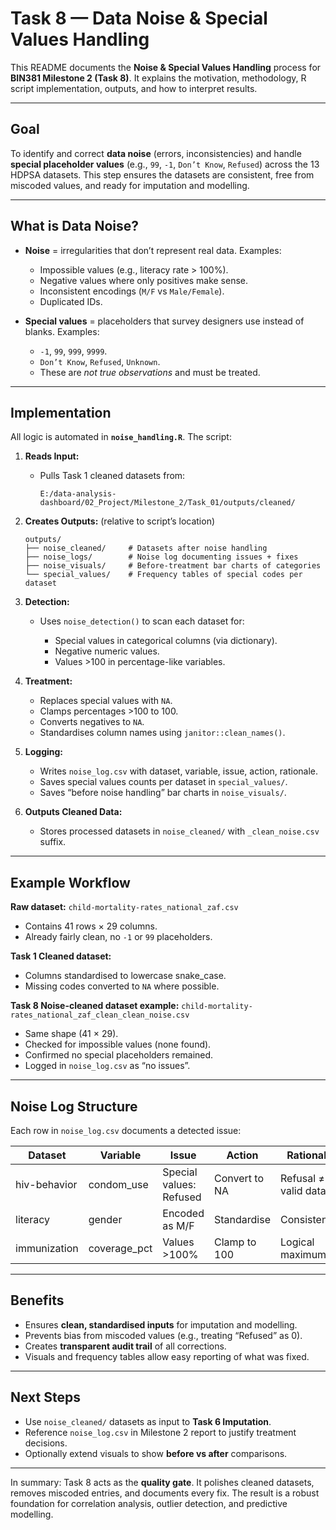 #  Task 8 — Data Noise & Special Values Handling

This README documents the **Noise & Special Values Handling** process for **BIN381 Milestone 2 (Task 8)**. It explains the motivation, methodology, R script implementation, outputs, and how to interpret results.

---

##  Goal

To identify and correct **data noise** (errors, inconsistencies) and handle **special placeholder values** (e.g., `99`, `-1`, `Don’t Know`, `Refused`) across the 13 HDPSA datasets. This step ensures the datasets are consistent, free from miscoded values, and ready for imputation and modelling.

---

##  What is Data Noise?

* **Noise** = irregularities that don’t represent real data. Examples:

  * Impossible values (e.g., literacy rate > 100%).
  * Negative values where only positives make sense.
  * Inconsistent encodings (`M/F` vs `Male/Female`).
  * Duplicated IDs.

* **Special values** = placeholders that survey designers use instead of blanks. Examples:

  * `-1`, `99`, `999`, `9999`.
  * `Don’t Know`, `Refused`, `Unknown`.
  * These are *not true observations* and must be treated.

---

##  Implementation

All logic is automated in **`noise_handling.R`**. The script:

1. **Reads Input:**

   * Pulls Task 1 cleaned datasets from:

     ```
     E:/data-analysis-dashboard/02_Project/Milestone_2/Task_01/outputs/cleaned/
     ```

2. **Creates Outputs:** (relative to script’s location)

   ```
   outputs/
   ├── noise_cleaned/     # Datasets after noise handling
   ├── noise_logs/        # Noise log documenting issues + fixes
   ├── noise_visuals/     # Before-treatment bar charts of categories
   └── special_values/    # Frequency tables of special codes per dataset
   ```

3. **Detection:**

   * Uses `noise_detection()` to scan each dataset for:

     * Special values in categorical columns (via dictionary).
     * Negative numeric values.
     * Values >100 in percentage-like variables.

4. **Treatment:**

   * Replaces special values with `NA`.
   * Clamps percentages >100 to 100.
   * Converts negatives to `NA`.
   * Standardises column names using `janitor::clean_names()`.

5. **Logging:**

   * Writes `noise_log.csv` with dataset, variable, issue, action, rationale.
   * Saves special values counts per dataset in `special_values/`.
   * Saves “before noise handling” bar charts in `noise_visuals/`.

6. **Outputs Cleaned Data:**

   * Stores processed datasets in `noise_cleaned/` with `_clean_noise.csv` suffix.

---

##  Example Workflow

**Raw dataset:** `child-mortality-rates_national_zaf.csv`

* Contains 41 rows × 29 columns.
* Already fairly clean, no `-1` or `99` placeholders.

**Task 1 Cleaned dataset:**

* Columns standardised to lowercase snake\_case.
* Missing codes converted to `NA` where possible.

**Task 8 Noise-cleaned dataset example:** `child-mortality-rates_national_zaf_clean_clean_noise.csv`

* Same shape (41 × 29).
* Checked for impossible values (none found).
* Confirmed no special placeholders remained.
* Logged in `noise_log.csv` as “no issues”.

---

##  Noise Log Structure

Each row in `noise_log.csv` documents a detected issue:

| Dataset      | Variable      | Issue                   | Action        | Rationale            |
| ------------ | ------------- | ----------------------- | ------------- | -------------------- |
| hiv-behavior | condom\_use   | Special values: Refused | Convert to NA | Refusal ≠ valid data |
| literacy     | gender        | Encoded as M/F          | Standardise   | Consistency          |
| immunization | coverage\_pct | Values >100%            | Clamp to 100  | Logical maximum      |

---

##  Benefits

* Ensures **clean, standardised inputs** for imputation and modelling.
* Prevents bias from miscoded values (e.g., treating “Refused” as 0).
* Creates **transparent audit trail** of all corrections.
* Visuals and frequency tables allow easy reporting of what was fixed.

---

##  Next Steps

* Use `noise_cleaned/` datasets as input to **Task 6 Imputation**.
* Reference `noise_log.csv` in Milestone 2 report to justify treatment decisions.
* Optionally extend visuals to show **before vs after** comparisons.

---

In summary: Task 8 acts as the **quality gate**. It polishes cleaned datasets, removes miscoded entries, and documents every fix. The result is a robust foundation for correlation analysis, outlier detection, and predictive modelling.
